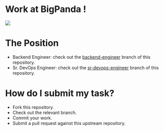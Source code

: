 # Work at BigPanda !
![](https://wd8zs2btvq27hrm13haibaxf-wpengine.netdna-ssl.com/wp-content/uploads/2018/09/Header_08.png)

# The Position
- Backend Engineer: check out the [backend-engineer](https://github.com/bigpandaio/challenge/tree/backend-engineer) branch of this repository.
- Sr. DevOps Engineer: check out the [sr-devops-engineer](https://github.com/bigpandaio/challenge/tree/sr-devops-engineer) branch of this repository.

# How do I submit my task?
- Fork this repository.
- Check out the relevant branch.
- Commit your work.
- Submit a pull request against this upstream repository.
